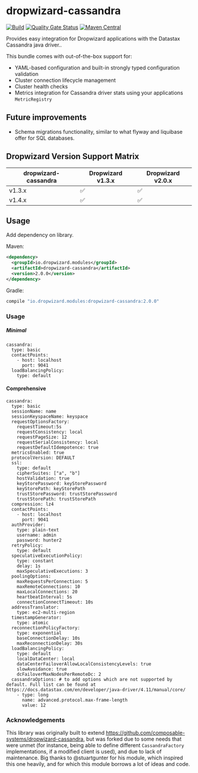 # dropwizard-cassandra

[![Build](https://github.com/dropwizard/dropwizard-cassandra/workflows/Build/badge.svg)](https://github.com/dropwizard/dropwizard-cassandra/actions?query=workflow%3ABuild)
[![Quality Gate Status](https://sonarcloud.io/api/project_badges/measure?project=dropwizard_dropwizard-cassandra&metric=alert_status)](https://sonarcloud.io/dashboard?id=dropwizard_dropwizard-cassandra)
[![Maven Central](https://maven-badges.herokuapp.com/maven-central/io.dropwizard.modules/dropwizard-cassandra/badge.svg)](https://maven-badges.herokuapp.com/maven-central/io.dropwizard.modules/dropwizard-cassandra/)

Provides easy integration for Dropwizard applications with the Datastax Cassandra java driver..

This bundle comes with out-of-the-box support for:
* YAML-based configuration and built-in strongly typed configuration validation
* Cluster connection lifecycle management
* Cluster health checks
* Metrics integration for Cassandra driver stats using your applications `MetricRegistry`

## Future improvements
* Schema migrations functionality, similar to what flyway and liquibase offer for SQL databases.

## Dropwizard Version Support Matrix
dropwizard-cassandra    | Dropwizard v1.3.x  | Dropwizard v2.0.x
----------------------- | ------------------ | ------------------
v1.3.x                  | :white_check_mark: | :white_check_mark:
v1.4.x                  | :white_check_mark: | :white_check_mark:

## Usage
Add dependency on library.

Maven:
```xml
<dependency>
  <groupId>io.dropwizard.modules</groupId>
  <artifactId>dropwizard-cassandra</artifactId>
  <version>2.0.0</version>
</dependency>
```

Gradle:
```groovy
compile "io.dropwizard.modules:dropwizard-cassandra:2.0.0"
```

### Usage

##### Minimal
```
cassandra:
  type: basic
  contactPoints:
    - host: localhost
      port: 9041
  loadBalancingPolicy:
    type: default
```

#### Comprehensive
```
cassandra:
  type: basic
  sessionName: name
  sessionKeyspaceName: keyspace
  requestOptionsFactory:
    requestTimeout:5s
    requestConsistency: local
    requestPageSize: 12
    requestSerialConsistency: local
    requestDefaultIdempotence: true
  metricsEnabled: true
  protocolVersion: DEFAULT
  ssl:
    type: default
    cipherSuites: ["a", "b"]
    hostValidation: true
    keyStorePassword: keyStorePassword
    keyStorePath: keyStorePath
    trustStorePassword: trustStorePassword
    trustStorePath: trustStorePath
  compression: lz4
  contactPoints:
    - host: localhost
      port: 9041
  authProvider:
    type: plain-text
    username: admin
    password: hunter2
  retryPolicy:
    type: default
  speculativeExecutionPolicy:
    type: constant
    delay: 1s
    maxSpeculativeExecutions: 3
  poolingOptions:
    maxRequestsPerConnection: 5
    maxRemoteConnections: 10
    maxLocalConnections: 20
    heartbeatInterval: 5s
    connectionConnectTimeout: 10s
  addressTranslator:
    type: ec2-multi-region
  timestampGenerator:
    type: atomic
  reconnectionPolicyFactory:
    type: exponential
    baseConnectionDelay: 10s
    maxReconnectionDelay: 30s
  loadBalancingPolicy:
    type: default
    localDataCenter: local
    dataCenterFailoverAllowLocalConsistencyLevels: true
    slowAvoidance: true
    dcFailoverMaxNodesPerRemoteDc: 2
  cassandraOptions: # to add options which are not supported by default. Full list can be found at https://docs.datastax.com/en/developer/java-driver/4.11/manual/core/
    - type: long
      name: advanced.protocol.max-frame-length
      value: 12
```

### Acknowledgements
This library was originally built to extend https://github.com/composable-systems/dropwizard-cassandra, but was forked due to some
needs that were unmet (for instance, being able to define different `CassandraFactory` implementations, if a modified client is used), and
due to lack of maintenance. Big thanks to @stuartgunter for his module, which inspired this one heavily, and for which this module borrows
a lot of ideas and code.

